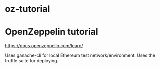 # oz-tutorial
# OpenZeppelin tutorial

https://docs.openzeppelin.com/learn/

Uses ganache-cli for local Ethereum test network/environment. Uses the truffle suite for deploying.